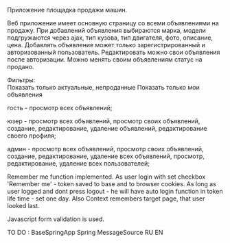 
Приложение площадка продажи машин.

Веб приложение имеет основную страницу со всеми объявлениями на продажу.
При добавлений объявления выбираются марка, модели подгружаются через ajax, тип кузова,
тип двигателя, фото, описание, цена.
Добавлять объявление может только зарегистрированный и авторизованный пользователь.
Редактировать можно свои объявления после авторизации. 
Можно менять своим объявлениям статус на продано.

Фильтры:  
Показать только актуальные, непроданные
Показать только мои объявления

гость - просмотр всех объявлений;

юзер - просмотр всех объявлений, просмотр своих объявлений, создание, редактирование, удаление объявлений, 
редактирование своего профиля;

админ - просмотр всех объявлений, просмотр своих объявлений, создание, редактирование, удаление всех объявлений, просмотр, редактирование, удаление всех пользователей;


Remember me function implemented. As user login with set checkbox 'Remember me' - token saved to base and to browser cookies.  As long as user logged and dont press logout - he will have auto login function in token life time - set one day.
Also Context remembers target page, that user looked last.


Javascript form validation is used.

TO DO :
BaseSpringApp  Spring MessageSource RU EN

